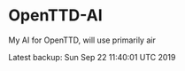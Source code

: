 # OpenTTD-AI
My AI for OpenTTD, will use primarily air

Latest backup: Sun Sep 22 11:40:01 UTC 2019
